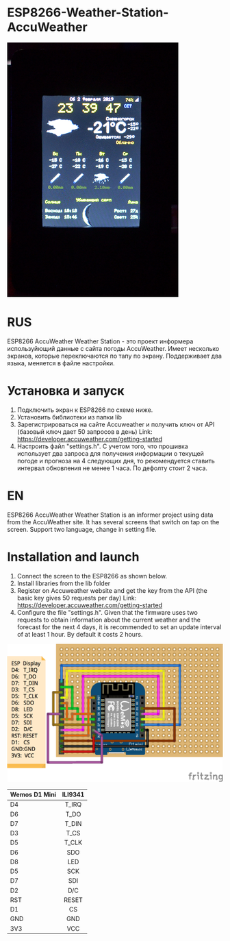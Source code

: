 # ESP8266-Weather-Station-AccuWeather
![ESP8266-Weather-Station-AccuWeather](img/weather.JPG)

# RUS

ESP8266 AccuWeather Weather Station - это проект информера используйющий данные с сайта погоды AccuWeather. Имеет несколько экранов, которые переключаются по тапу по экрану. Поддерживает два языка, меняется в файле настройки.

# Установка и запуск
1. Подключить экран к ESP8266 по схеме ниже.
2. Установить библиотеки из папки lib
3. Зарегистрироваться на сайте Accuweather и получить ключ от API (базовый ключ дает 50 запросов в день)
  Link: https://developer.accuweather.com/getting-started
4. Настроить файл "settings.h". С учетом того, что прошивка использует два запроса для получения информации о текущей погоде и прогноза на 4 следующих дня, то рекомендуется ставить интервал обновления не менее 1 часа. По дефолту стоит 2 часа.

# EN

ESP8266 AccuWeather Weather Station is an informer project using data from the AccuWeather site. It has several screens that switch on tap on the screen. Support two language, change in setting file.

# Installation and launch
1. Connect the screen to the ESP8266 as shown below.
2. Install libraries from the lib folder
3. Register on Accuweather website and get the key from the API (the basic key gives 50 requests per day)
  Link: https://developer.accuweather.com/getting-started
4. Configure the file "settings.h". Given that the firmware uses two requests to obtain information about the current weather and the forecast for the next 4 days, it is recommended to set an update interval of at least 1 hour. By default it costs 2 hours.

![Wiring](img/PlaneSpotterWiring.png)

| Wemos D1 Mini | ILI9341      |
| ------------- |:-------------:|
| D4            | T_IRQ         |
| D6            | T_DO          |
| D7            | T_DIN         |
| D3            | T_CS          |
| D5            | T_CLK         |
| D6            | SDO           |
| D8            | LED           |
| D5            | SCK           |
| D7            | SDI           |
| D2            | D/C           |
| RST           | RESET         |
| D1            | CS            |
| GND           | GND           |
| 3V3           | VCC           |
